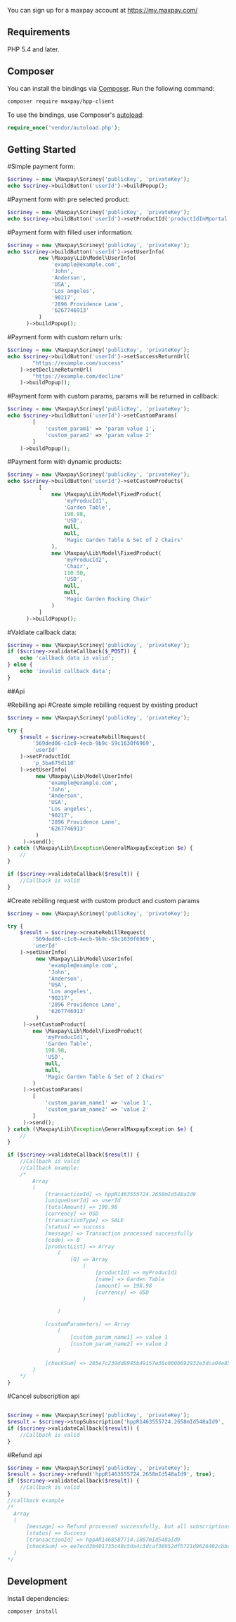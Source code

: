You can sign up for a maxpay account at https://my.maxpay.com/

## Requirements

PHP 5.4 and later.

## Composer

You can install the bindings via [Composer](http://getcomposer.org/). Run the following command:

```bash
composer require maxpay/hpp-client
```

To use the bindings, use Composer's [autoload](https://getcomposer.org/doc/00-intro.md#autoloading):

```php
require_once('vendor/autoload.php');
```

## Getting Started

#Simple payment form:

```php
$scriney = new \Maxpay\Scriney('publicKey', 'privateKey');
echo $scriney->buildButton('userId')->buildPopup();
```

#Payment form with pre selected product:

```php
$scriney = new \Maxpay\Scriney('publicKey', 'privateKey');
echo $scriney->buildButton('userId')->setProductId('productIdInMportal')->buildPopup();
```

#Payment form with filled user information:

```php
$scriney = new \Maxpay\Scriney('publicKey', 'privateKey');
echo $scriney->buildButton('userId')->setUserInfo(
          new \Maxpay\Lib\Model\UserInfo(
              'example@example.com',
              'John',
              'Anderson',
              'USA',
              'Los angeles',
              '90217',
              '2896 Providence Lane',
              '6267746913'
          )
      )->buildPopup();
```

#Payment form with custom return urls:

```php
$scriney = new \Maxpay\Scriney('publicKey', 'privateKey');
echo $scriney->buildButton('userId')->setSuccessReturnUrl(
        "https://example.com/success"
    )->setDeclineReturnUrl(
        "https://example.com/decline"
    )->buildPopup();
```

#Payment form with custom params, params will be returned in callback:

```php
$scriney = new \Maxpay\Scriney('publicKey', 'privateKey');
echo $scriney->buildButton('userId')->setCustomParams(
        [
            'custom_param1' => 'param value 1',
            'custom_param2' => 'param value 2'
        ]
    )->buildPopup();
```

#Payment form with dynamic products:

```php
$scriney = new \Maxpay\Scriney('publicKey', 'privateKey');
echo $scriney->buildButton('userId')->setCustomProducts(
          [
              new \Maxpay\Lib\Model\FixedProduct(
                  'myProducId1',
                  'Garden Table',
                  198.98,
                  'USD',
                  null,
                  null,
                  'Magic Garden Table & Set of 2 Chairs'
              ),
              new \Maxpay\Lib\Model\FixedProduct(
                  'myProducId2',
                  'Chair',
                  110.50,
                  'USD',
                  null,
                  null,
                  'Magic Garden Rocking Chair'
              )
          ]
      )->buildPopup();
```
#Valdiate callback data:

```php
$scriney = new \Maxpay\Scriney('publicKey', 'privateKey');
if ($scriney->validateCallback($_POST)) {
    echo 'callback data is valid';
} else {
    echo 'invalid callback data';
}
```
##Api

#Rebilling api
#Create simple rebilling request by existing product
```php
$scriney = new \Maxpay\Scriney('publicKey', 'privateKey');

try {
    $result = $scriney->createRebillRequest(
        '569ded06-c1c0-4ecb-9b9c-59c1630f6969',
        'userId'
    )->setProductId(
        'p_3ba675d110'
    )->setUserInfo(
         new \Maxpay\Lib\Model\UserInfo(
             'example@example.com',
             'John',
             'Anderson',
             'USA',
             'Los angeles',
             '90217',
             '2896 Providence Lane',
             '6267746913'
         )
     )->send();
} catch (\Maxpay\Lib\Exception\GeneralMaxpayException $e) {
    //
}

if ($scriney->validateCallback($result)) {
    //Callback is valid
}

```

#Create rebilling request with custom product and custom params
```php
$scriney = new \Maxpay\Scriney('publicKey', 'privateKey');

try {
    $result = $scriney->createRebillRequest(
        '569ded06-c1c0-4ecb-9b9c-59c1630f6969',
        'userId'
    )->setUserInfo(
         new \Maxpay\Lib\Model\UserInfo(
             'example@example.com',
             'John',
             'Anderson',
             'USA',
             'Los angeles',
             '90217',
             '2896 Providence Lane',
             '6267746913'
         )
     )->setCustomProduct(
        new \Maxpay\Lib\Model\FixedProduct(
            'myProducId1',
            'Garden Table',
            198.98,
            'USD',
            null,
            null,
            'Magic Garden Table & Set of 2 Chairs'
        )
     )->setCustomParams(
        [
            'custom_param_name1' => 'value 1',
            'custom_param_name2' => 'value 2'
        ]
     )->send();
} catch (\Maxpay\Lib\Exception\GeneralMaxpayException $e) {
    //
}

if ($scriney->validateCallback($result)) {
    //Callback is valid
    //Callback example:
    /*
        Array
        (
            [transactionId] => hppR1463555724.2658mId548aId9
            [uniqueUserId] => userId
            [totalAmount] => 198.98
            [currency] => USD
            [transactionType] => SALE
            [status] => success
            [message] => Transaction processed successfully
            [code] => 0
            [productList] => Array
                (
                    [0] => Array
                        (
                            [productId] => myProducId1
                            [name] => Garden Table
                            [amount] => 198.98
                            [currency] => USD
                        )

                )

            [customParameters] => Array
                (
                    [custom_param_name1] => value 1
                    [custom_param_name2] => value 2
                )

            [checkSum] => 285e7c239dd8945b49157e36c0000692932e3dca04e8581ffa43abecef260beb
        )
    */
}

```

#Cancel subscription api
```php

$scriney = new \Maxpay\Scriney('publicKey', 'privateKey');
$result = $scriney->stopSubscription('hppR1463555724.2658mId548aId9', 'userId');
if ($scriney->validateCallback($result)) {
    //Callback is valid
}
```

#Refund api
```php
$scriney = new \Maxpay\Scriney('publicKey', 'privateKey');
$result = $scriney->refund('hppR1463555724.2658mId548aId9', true);
if ($scriney->validateCallback($result)) {
    //Callback is valid
}
//callback example
/*
  Array
  (
      [message] => Refund processed successfully, but all subscriptions already stopped.
      [status] => Success
      [transactionId] => hppAR1468587714.1807mId548aId9
      [checkSum] => ee7ecd3b401735c40c5da4c3dcaf38952df5721d9626402cbbc1ccadd65b5616
  )
*/
```
## Development

Install dependencies:

``` bash
composer install
```
